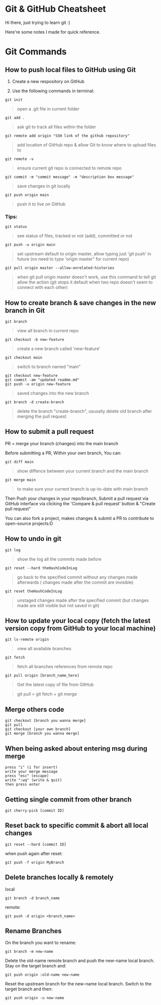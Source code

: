# Git & GitHub Cheatsheet

Hi there, just trying to learn git :) 

Here're some notes I made for quick reference.


# Git Commands
## How to push local files to GitHub using Git 

1. Create a new respository on GitHub

2. Use the following commands in terminal:

``` 
git init 
```
> open a .git file in current folder

``` 
git add .
```
> ask git to track all files within the folder

``` 
git remote add origin "SSH link of the github repository" 
```
> add location of GitHub repo & allow Git to know where to upload files to

``` 
git remote -v 
```
> ensure current git repo is connected to remote repo

``` 
git commit -m "commit message" -m "description box message" 
```
> save changes in git locally

``` 
git push origin main 
```
> push it to live on GitHub

### Tips: 

``` 
git status 
```
> see status of files, tracked or not (add), committed or not

``` 
git push -u origin main 
```
> set upstream default to origin master, allow typing just 'git push' in future (no need to type 'origin master" for current repo)
```
git pull origin master --allow-unrelated-histories
```
> when git pull origin master doesn't work, use this command to tell git allow the action (git stops it default when two repo doesn't seem to connect with each other)


## How to create branch & save changes in the new branch in Git
```
git branch
```
> view all branch in current repo

```
git checkout -b new-feature
```
> create a new branch called 'new-feature'

```
git checkout main
```
> switch to branch named "main"

```
git checkout new-feature
git commit -am "updated readme.md"
git push -u origin new-feature
```
> saved changes into the new branch

```
git branch -d create-branch
```
> delete the branch "create-branch", ususally delete old branch after merging the pull request

## How to submit a pull request
PR = merge your branch (changes) into the main branch

Before submitting a PR, Within your own branch, You can:
```
git diff main
```
> show diffence between your current branch and the main branch

```
git merge main
```
> to make sure your current branch is up-to-date with main branch

Then Push your changes in your repo/branch, Submit a pull request via GitHub interface via clicking the 'Compare & pull request' button & "Create pull request"

You can also fork a project, makes changes & submit a PR to contribute to open-source projects:D

## How to undo in git
```
git log
```
> show the log all the commits made before

```
git reset --hard theHashCodeInLog
```
> go back to the specified commit without any changes made afterwards ( changes made after the commit are invisible)

```
git reset theHashCodeInLog
``` 
> unstaged changes made after the specified commit (but changes made are still visible but not saved in git)

## How to update your local copy (fetch the latest version copy from GitHub to your local machine)

```
git ls-remote origin
```
> view all available branches
> 
```
git fetch
```
> fetch all branches references from remote repo
> 
```
git pull origin [branch_name_here]
```
> Get the latest copy of file from GitHub

> git pull = git fetch + git merge
> 

## Merge others code

```
git checkout [branch you wanna merge]
git pull
git checkout [your own branch]
git merge [branch you wanna merge]
```

## When being asked about entering msg during merge

```
press "i" (i for insert)
write your merge message
press "esc" (escape)
write ":wq" (write & quit)
then press enter
```

## Getting single commit from other branch

```
git cherry-pick [commit ID]
```

## Reset back to specific commit & abort all local changes
```
git reset --hard [commit ID]
```

when push again after reset:
```
git push -f origin MyBranch
```

## Delete branches locally & remotely
local
```
git branch -d branch_name
```

remote:
```
git push -d origin <branch_name>
```

## Rename Branches
On the branch you want to rename:
```
git branch -m new-name
```

Delete the old-name remote branch and push the new-name local branch.
Stay on the target branch and:
```
git push origin :old-name new-name
```

Reset the upstream branch for the new-name local branch.
Switch to the target branch and then:
```
git push origin -u new-name
```



